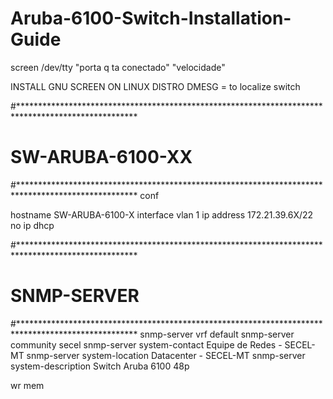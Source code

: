 # Aruba-6100-Switch-Installation-Guide


screen /dev/tty "porta q ta conectado" "velocidade"

INSTALL GNU SCREEN ON LINUX DISTRO
DMESG = to localize switch

#***************************************************************************************************
# SW-ARUBA-6100-XX
#***************************************************************************************************
conf

hostname SW-ARUBA-6100-X
interface vlan 1
ip address 172.21.39.6X/22
no ip dhcp



#***************************************************************************************************
# SNMP-SERVER
#***************************************************************************************************
snmp-server vrf default
snmp-server community secel
snmp-server system-contact Equipe de Redes - SECEL-MT
snmp-server system-location Datacenter - SECEL-MT
snmp-server system-description Switch Aruba 6100 48p

wr mem
